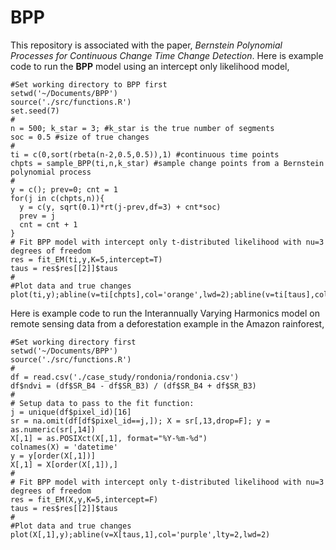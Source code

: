 # BPP
This repository is associated with the paper, *Bernstein Polynomial Processes for Continuous Change Time Change Detection*. Here is example code to run the **BPP** model using an intercept only likelihood model,
```
#Set working directory to BPP first
setwd('~/Documents/BPP')
source('./src/functions.R')
set.seed(7)
#
n = 500; k_star = 3; #k_star is the true number of segments
soc = 0.5 #size of true changes
#
ti = c(0,sort(rbeta(n-2,0.5,0.5)),1) #continuous time points
chpts = sample_BPP(ti,n,k_star) #sample change points from a Bernstein polynomial process
#
y = c(); prev=0; cnt = 1
for(j in c(chpts,n)){
  y = c(y, sqrt(0.1)*rt(j-prev,df=3) + cnt*soc)
  prev = j
  cnt = cnt + 1
}
# Fit BPP model with intercept only t-distributed likelihood with nu=3 degrees of freedom
res = fit_EM(ti,y,K=5,intercept=T)
taus = res$res[[2]]$taus
#
#Plot data and true changes
plot(ti,y);abline(v=ti[chpts],col='orange',lwd=2);abline(v=ti[taus],col='purple',lty=2,lwd=2)
```
Here is example code to run the Interannually Varying Harmonics model on remote sensing data from a deforestation example in the Amazon rainforest,
```
#Set working directory first
setwd('~/Documents/BPP')
source('./src/functions.R')
#
df = read.csv('./case_study/rondonia/rondonia.csv')
df$ndvi = (df$SR_B4 - df$SR_B3) / (df$SR_B4 + df$SR_B3)
#
# Setup data to pass to the fit function:
j = unique(df$pixel_id)[16]
sr = na.omit(df[df$pixel_id==j,]); X = sr[,13,drop=F]; y = as.numeric(sr[,14])
X[,1] = as.POSIXct(X[,1], format="%Y-%m-%d")
colnames(X) = 'datetime'
y = y[order(X[,1])]
X[,1] = X[order(X[,1]),]
#
# Fit BPP model with intercept only t-distributed likelihood with nu=3 degrees of freedom
res = fit_EM(X,y,K=5,intercept=F)
taus = res$res[[2]]$taus
#
#Plot data and true changes
plot(X[,1],y);abline(v=X[taus,1],col='purple',lty=2,lwd=2)
```
